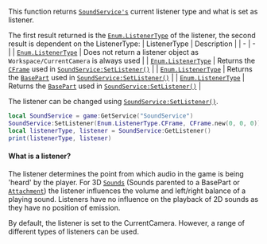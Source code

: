 This function returns [`SoundService's`](https://create.roblox.com/docs/reference/engine/classes/SoundService) current listener
type and what is set as listener.

The first result returned is the [`Enum.ListenerType`](https://create.roblox.com/docs/reference/engine/enums/ListenerType) of the listener, the
second result is dependent on the ListenerType:
| ListenerType | Description |
| - | - |
| [`Enum.ListenerType`](https://create.roblox.com/docs/reference/engine/enums/ListenerType) | Does not return a listener object as `Workspace/CurrentCamera` is always used |
| [`Enum.ListenerType`](https://create.roblox.com/docs/reference/engine/enums/ListenerType) | Returns the [`CFrame`](https://create.roblox.com/docs/reference/engine/datatypes/CFrame) used in [`SoundService:SetListener()`](https://create.roblox.com/docs/reference/engine/classes/SoundService#SetListener) |
| [`Enum.ListenerType`](https://create.roblox.com/docs/reference/engine/enums/ListenerType) | Returns the [`BasePart`](https://create.roblox.com/docs/reference/engine/classes/BasePart) used in [`SoundService:SetListener()`](https://create.roblox.com/docs/reference/engine/classes/SoundService#SetListener) |
| [`Enum.ListenerType`](https://create.roblox.com/docs/reference/engine/enums/ListenerType) | Returns the [`BasePart`](https://create.roblox.com/docs/reference/engine/classes/BasePart) used in [`SoundService:SetListener()`](https://create.roblox.com/docs/reference/engine/classes/SoundService#SetListener) |

The listener can be changed using [`SoundService:SetListener()`](https://create.roblox.com/docs/reference/engine/classes/SoundService#SetListener).
```lua
local SoundService = game:GetService("SoundService")
SoundService:SetListener(Enum.ListenerType.CFrame, CFrame.new(0, 0, 0))
local listenerType, listener = SoundService:GetListener()
print(listenerType, listener)
```
#### What is a listener?

The listener determines the point from which audio in the game is being
'heard' by the player. For 3D [`Sounds`](https://create.roblox.com/docs/reference/engine/classes/Sound) (Sounds parented to a
BasePart or [`Attachment`](https://create.roblox.com/docs/reference/engine/classes/Attachment)) the listener influences the volume and
left/right balance of a playing sound. Listeners have no influence on the
playback of 2D sounds as they have no position of emission.

By default, the listener is set to the CurrentCamera. However, a range of
different types of listeners can be used.